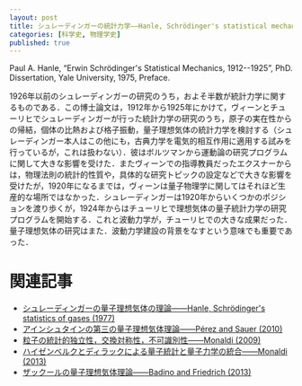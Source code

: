 ```yaml
---
layout: post
title: シュレーディンガーの統計力学——Hanle, Schrödinger's statistical mechanics (1975)
categories: [科学史, 物理学史]
published: true
---
```


Paul A. Hanle, “Erwin Schrödinger's Statistical Mechanics, 1912--1925”, PhD. Dissertation, Yale University, 1975, Preface.

1926年以前のシュレーディンガーの研究のうち，およそ半数が統計力学に関するものである．この博士論文は，1912年から1925年にかけて，ヴィーンとチューリヒでシュレーディンガーが行った統計力学の研究のうち，原子の実在性からの帰結，個体の比熱および格子振動，量子理想気体の統計力学を検討する（シュレーディンガー本人はこの他にも，古典力学を電気的相互作用に適用する試みを行っているが，これは扱わない）．彼はボルツマンから運動論の研究プログラムに関して大きな影響を受けた．またヴィーンでの指導教員だったエクスナーからは，物理法則の統計的性質や，具体的な研究トピックの設定などで大きな影響を受けたが，1920年になるまでは，ヴィーンは量子物理学に関してはそれほど生産的な場所ではなかった．シュレーディンガーは1920年からいくつかのポジションを渡り歩くが，1924年からはチューリヒで理想気体の量子統計力学の研究プログラムを開始する．これと波動力学が，チューリヒでの大きな成果だった．量子理想気体の研究はまた．波動力学建設の背景をなすという意味でも重要であった．

# 関連記事

* [シュレーディンガーの量子理想気体の理論——Hanle, Schrödinger's statistics of gases (1977)](http://hinaba.org/mikro-und-makro/2017/08/27/01.html)
* [アインシュタインの第三の量子理想気体理論——Pérez and Sauer (2010)](http://hinaba.org/mikro-und-makro/2017/08/28/02.html)
* [粒子の統計的独立性，交換対称性，不可識別性——Monaldi (2009)](http://hinaba.org/mikro-und-makro/2017/08/29/01.html)
* [ハイゼンベルクとディラックによる量子統計と量子力学の統合——Monaldi (2013)](http://hinaba.org/mikro-und-makro/2017/08/30/01.html)
* [ザックールの量子理想気体理論——Badino and Friedrich (2013)](http://hinaba.org/mikro-und-makro/2017/09/03/01.html)
